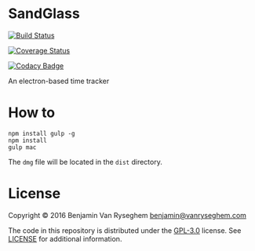 # SandGlass

[![Build Status](https://travis-ci.org/BenjaminVanRyseghem/SandGlass.svg?branch=master)](https://travis-ci.org/BenjaminVanRyseghem/SandGlass)

[![Coverage Status](https://coveralls.io/repos/github/BenjaminVanRyseghem/SandGlass/badge.svg?branch=coverage)](https://coveralls.io/github/BenjaminVanRyseghem/SandGlass?branch=coverage)

[![Codacy Badge](https://api.codacy.com/project/badge/grade/8a72cccb286345988b18625dec8ed986)](https://www.codacy.com/app/benjamin-vanryseghem/SandGlass)

An electron-based time tracker

# How to

```
npm install gulp -g
npm install
gulp mac
```

The `dmg` file will be located in the `dist` directory.

# License

Copyright :copyright: 2016 Benjamin Van Ryseghem <benjamin@vanryseghem.com>

The code in this repository is distributed under the [GPL-3.0](http://www.gnu.org/licenses/gpl-3.0.en.html) license. See [LICENSE](LICENSE) for additional information.
